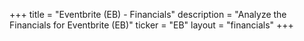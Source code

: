 +++
title = "Eventbrite (EB) - Financials"
description = "Analyze the Financials for Eventbrite (EB)"
ticker = "EB"
layout = "financials"
+++

